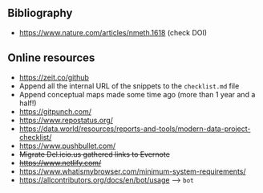 ## Bibliography
* https://www.nature.com/articles/nmeth.1618 (check DOI)

## Online resources
* https://zeit.co/github
* Append all the internal URL of the snippets to the `checklist.md` file
* Append conceptual maps made some time ago (more than 1 year and a half!)
* https://gitpunch.com/
* https://www.repostatus.org/
* https://data.world/resources/reports-and-tools/modern-data-project-checklist/
* https://www.pushbullet.com/
* ~~Migrate Del.icio.us gathered links to Evernote~~
* ~~https://www.netlify.com/~~
* https://www.whatismybrowser.com/minimum-system-requirements/
* https://allcontributors.org/docs/en/bot/usage  --> `bot`